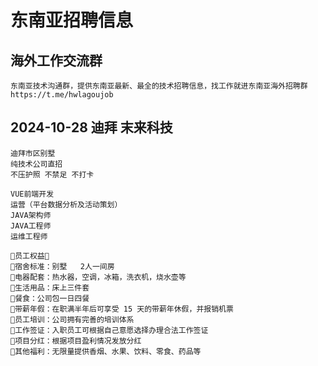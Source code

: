 # 东南亚招聘信息

## 海外工作交流群

```
东南亚技术沟通群，提供东南亚最新、最全的技术招聘信息，找工作就进东南亚海外招聘群
https://t.me/hwlagoujob
```



## 2024-10-28 迪拜 末来科技

```
迪拜市区别墅
纯技术公司直招
不压护照 不禁足 不打卡

VUE前端开发
运营（平台数据分析及活动策划）
JAVA架构师
JAVA工程师
运维工程师

💎员工权益💎
🧲宿舍标准：别墅   2人一间房
🧲电器配套：热水器，空调，冰箱，洗衣机，烧水壶等
🧲生活用品：床上三件套
🧲餐食：公司包一日四餐
🧲带薪年假：在职满半年后可享受 15 天的带薪年休假，并报销机票
🧲员工培训：公司拥有完善的培训体系
🧲工作签证：入职员工可根据自己意愿选择办理合法工作签证
🧲项目分红：根据项目盈利情况发放分红
🧲其他福利：无限量提供香烟、水果、饮料、零食、药品等
```







